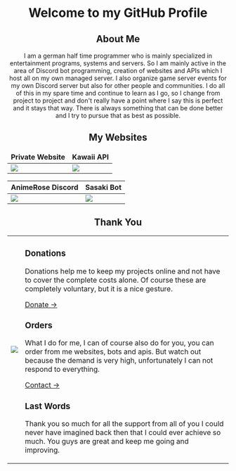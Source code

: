 <!DOCTYPE html>
<html lang="en">
<body>
    <h1 align='center'>Welcome to my GitHub Profile</h1>
    <h2 align='center'>About Me</h2>
    <p align='center'><span>I am a german half time programmer who is mainly specialized in entertainment programs, systems and servers. So I am mainly active in the area of Discord bot programming, creation of websites and APIs which I host all on my own managed server. I also organize game server events for my own Discord server but also for other people and communities. I do all of this in my spare time and continue to learn as I go, so I change from project to project and don't really have a point where I say this is perfect and it stays that way. There is always something that can be done better and I try to pursue that as best as possible.</span></p>
    <h2 align='center'>My Websites</h2>
    <div>
        <table>
            <thead>
                <tr border="none!important;">
                    <th style="border: none!important;">Private Website</span></th>
                    <th style="border: none!important;">Kawaii API</span></th>
                </tr>
            </thead>
            <tbody>
                <tr>
                    <td><a href="https://error44.dev/"><img src="https://user-images.githubusercontent.com/57800447/215343653-267bc1cd-6bdd-4d58-820c-0841dd1dba6d.png"/></a></td>
                    <td><a href="https://kawaii.red/"><img src="https://user-images.githubusercontent.com/57800447/183266040-f9525264-3324-428b-b16b-badf192f1f8c.png"/></a></td>
                </tr>
            </tbody>
        </table>
    </div>
    <div>
        <table>
            <thead>
                <tr>
                    <th>AnimeRose Discord</span></th>
                    <th>Sasaki Bot</span></th>
                </tr>
            </thead>
            <tbody>
                <tr>
                    <td><a href="https://animerose.de/"><img src="https://user-images.githubusercontent.com/57800447/183265680-85fde95d-d0d4-4b60-8821-c531cd1f42ea.png"/></a></td>
                    <td><a href="https://sasaki.error44.dev/"><img src="https://user-images.githubusercontent.com/57800447/183265670-3a8dc0fa-148b-45f7-aa61-df113854b599.png"/></a></td>
                </tr>
            </tbody>
        </table>
    </div>
    <h2 align='center'>Thank You</h2>
    <div>
        <table>
            <tbody>
                <tr>
                    <td><img src="https://user-images.githubusercontent.com/57800447/215343998-63b11fd7-4f83-4e93-9f27-216078603d81.png"/></td>
                    <td>
                        <div class="row">
                            <div class="col">
                                <h3><span>Donations</span></h4>
                                <p><span>Donations help me to keep my projects online and not have to cover the complete costs alone. Of course these are completely voluntary, but it is a nice gesture.</span></p>
                                <a href="https://error44.dev/donate">Donate -><a>
                            </div>
                        </div>
                        <div class="row">
                            <div class="col">
                                <h3><span>Orders</span></h4>
                                <p><span>What I do for me, I can of course also do for you, you can order from me websites, bots and apis. But watch out because the demand is very high, unfortunately I can not respond to everything.</span></p>
                                <a href="https://error44.dev/#contact">Contact -><a>
                            </div>
                        </div>
                        <div class="row">
                            <div class="col">
                                <h3><span>Last Words</span></h4>
                                <p><span>Thank you so much for all the support from all of you I could never have imagined back then that I could ever achieve so much. You guys are great and keep me going and improving.</span></p>
                            </div>
                        </div>
                    </td>
                </tr>
            </tbody>
        </table>
    </div>
</body>
</html>
